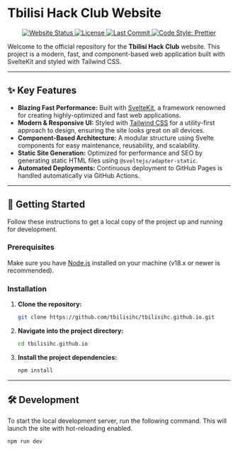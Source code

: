 # Tbilisi Hack Club Website

<p align="center">
  <a href="https://tbilisihc.github.io">
    <img src="https://img.shields.io/badge/Status-Live-brightgreen" alt="Website Status">
  </a>
  <a href="https://github.com/tbilisihc/tbilisihc.github.io/blob/main/LICENSE">
    <img src="https://img.shields.io/github/license/tbilisihc/tbilisihc.github.io" alt="License">
  </a>
  <a href="https://github.com/tbilisihc/tbilisihc.github.io/commits/main">
    <img src="https://img.shields.io/github/last-commit/tbilisihc/tbilisihc.github.io" alt="Last Commit">
  </a>
  <a href="https://prettier.io">
    <img src="https://img.shields.io/badge/code_style-prettier-ff69b4.svg" alt="Code Style: Prettier">
  </a>
</p>

Welcome to the official repository for the **Tbilisi Hack Club** website. This project is a modern, fast, and component-based web application built with SvelteKit and styled with Tailwind CSS.

---

## ✨ Key Features

* **Blazing Fast Performance:** Built with [SvelteKit](https://kit.svelte.dev/), a framework renowned for creating highly-optimized and fast web applications.
* **Modern & Responsive UI:** Styled with [Tailwind CSS](https://tailwindcss.com/) for a utility-first approach to design, ensuring the site looks great on all devices.
* **Component-Based Architecture:** A modular structure using Svelte components for easy maintenance, reusability, and scalability.
* **Static Site Generation:** Optimized for performance and SEO by generating static HTML files using `@sveltejs/adapter-static`.
* **Automated Deployments:** Continuous deployment to GitHub Pages is handled automatically via GitHub Actions.

---

## 🚀 Getting Started

Follow these instructions to get a local copy of the project up and running for development.

### Prerequisites

Make sure you have [Node.js](https://nodejs.org/) installed on your machine (v18.x or newer is recommended).

### Installation

1.  **Clone the repository:**
    ```bash
    git clone https://github.com/tbilisihc/tbilisihc.github.io.git
    ```

2.  **Navigate into the project directory:**
    ```bash
    cd tbilisihc.github.io
    ```

3.  **Install the project dependencies:**
    ```bash
    npm install
    ```

---

## 🛠️ Development

To start the local development server, run the following command. This will launch the site with hot-reloading enabled.

```bash
npm run dev
